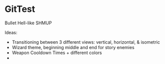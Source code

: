 # GitTest
Bullet Hell-like SHMUP

Ideas: 
- Transitioning between 3 different views: vertical, horizontal, & isometric
- Wizard theme, beginning middle and end for story enemies
- Weapon Cooldown Times + different colors
- 
